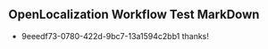 ## OpenLocalization Workflow Test MarkDown
* 9eeedf73-0780-422d-9bc7-13a1594c2bb1 
thanks!<!--HONumber=Mar16_HO4-->
